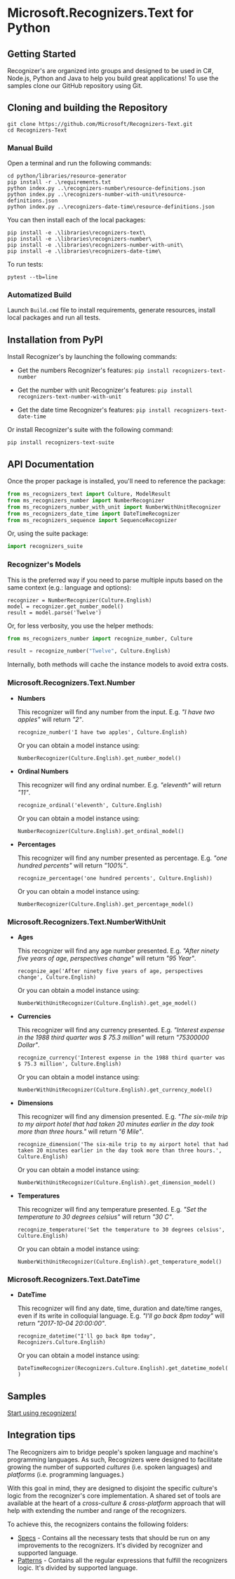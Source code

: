 # Microsoft.Recognizers.Text for Python

## Getting Started

Recognizer's are organized into groups and designed to be used in C#, Node.js, Python and Java to help you build great applications! To use the samples clone our GitHub repository using Git.

## Cloning and building the Repository

    git clone https://github.com/Microsoft/Recognizers-Text.git
    cd Recognizers-Text

### Manual Build

Open a terminal and run the following commands:

    cd python/libraries/resource-generator
    pip install -r .\requirements.txt
    python index.py ..\recognizers-number\resource-definitions.json
    python index.py ..\recognizers-number-with-unit\resource-definitions.json
    python index.py ..\recognizers-date-time\resource-definitions.json

You can then install each of the local packages:

    pip install -e .\libraries\recognizers-text\
    pip install -e .\libraries\recognizers-number\
    pip install -e .\libraries\recognizers-number-with-unit\
    pip install -e .\libraries\recognizers-date-time\

To run tests:

    pytest --tb=line

### Automatized Build

Launch `Build.cmd` file to install requirements, generate resources, install local packages and run all tests.

## Installation from PyPI

Install Recognizer's by launching the following commands:

* Get the numbers Recognizer's features:
`pip install recognizers-text-number`

* Get the number with unit Recognizer's features:
`pip install recognizers-text-number-with-unit`

* Get the date time Recognizer's features:
`pip install recognizers-text-date-time`

Or install Recognizer's suite with the following command:

`pip install recognizers-text-suite`

## API Documentation

Once the proper package is installed, you'll need to reference the package:

````Python
from ms_recognizers_text import Culture, ModelResult
from ms_recognizers_number import NumberRecognizer
from ms_recognizers_number_with_unit import NumberWithUnitRecognizer 
from ms_recognizers_date_time import DateTimeRecognizer 
from ms_recognizers_sequence import SequenceRecognizer 
````

Or, using the suite package:

````Python
import recognizers_suite
````


### Recognizer's Models

This is the preferred way if you need to parse multiple inputs based on the same context (e.g.: language and options):

```Pyton
recognizer = NumberRecognizer(Culture.English)
model = recognizer.get_number_model()
result = model.parse('Twelve')
```

Or, for less verbosity, you use the helper methods:

```Python
from ms_recognizers_number import recognize_number, Culture

result = recognize_number("Twelve", Culture.English)
```

Internally, both methods will cache the instance models to avoid extra costs.

### Microsoft.Recognizers.Text.Number
* **Numbers**

    This recognizer will find any number from the input. E.g. _"I have two apples"_ will return _"2"_.

    `recognize_number('I have two apples', Culture.English)`

    Or you can obtain a model instance using:

    `NumberRecognizer(Culture.English).get_number_model()`

* **Ordinal Numbers**

    This recognizer will find any ordinal number. E.g. _"eleventh"_ will return _"11"_.

    `recognize_ordinal('eleventh', Culture.English)`

    Or you can obtain a model instance using:

    `NumberRecognizer(Culture.English).get_ordinal_model()`

* **Percentages**

    This recognizer will find any number presented as percentage. E.g. _"one hundred percents"_ will return _"100%"_.

    `recognize_percentage('one hundred percents', Culture.English))`

    Or you can obtain a model instance using:

    `NumberRecognizer(Culture.English).get_percentage_model()`

### Microsoft.Recognizers.Text.NumberWithUnit
* **Ages**

    This recognizer will find any age number presented. E.g. _"After ninety five years of age, perspectives change"_ will return _"95 Year"_.

    `recognize_age('After ninety five years of age, perspectives change', Culture.English)`

    Or you can obtain a model instance using:

    `NumberWithUnitRecognizer(Culture.English).get_age_model()`

* **Currencies**

    This recognizer will find any currency presented. E.g. _"Interest expense in the 1988 third quarter was $ 75.3 million"_ will return _"75300000 Dollar"_.

    `recognize_currency('Interest expense in the 1988 third quarter was $ 75.3 million', Culture.English)`

    Or you can obtain a model instance using:

    `NumberWithUnitRecognizer(Culture.English).get_currency_model()`

* **Dimensions**

    This recognizer will find any dimension presented. E.g. _"The six-mile trip to my airport hotel that had taken 20 minutes earlier in the day took more than three hours."_ will return _"6 Mile"_.

    `recognize_dimension('The six-mile trip to my airport hotel that had taken 20 minutes earlier in the day took more than three hours.', Culture.English)`

    Or you can obtain a model instance using:

    `NumberWithUnitRecognizer(Culture.English).get_dimension_model()`

* **Temperatures**

    This recognizer will find any temperature presented. E.g. _"Set the temperature to 30 degrees celsius"_ will return _"30 C"_.

    `recognize_temperature('Set the temperature to 30 degrees celsius', Culture.English)`

    Or you can obtain a model instance using:

    `NumberWithUnitRecognizer(Culture.English).get_temperature_model()`

### Microsoft.Recognizers.Text.DateTime
* **DateTime**

    This recognizer will find any date, time, duration and date/time ranges, even if its write in colloquial language. E.g. _"I'll go back 8pm today"_ will return _"2017-10-04 20:00:00"_.

    `recognize_datetime("I'll go back 8pm today", Recognizers.Culture.English)`

    Or you can obtain a model instance using:

    `DateTimeRecognizer(Recognizers.Culture.English).get_datetime_model()`


## Samples

[Start using recognizers!](https://github.com/Microsoft/Recognizers-Text/tree/master/Python/samples)

## Integration tips

The Recognizers aim to bridge people's spoken language and machine's programming languages.
As such, Recognizers were designed to facilitate growing the number of supported _cultures_ (i.e. spoken languages) and _platforms_ (i.e. programming languages.)
 
With this goal in mind, they are designed to disjoint the specific culture's logic from the recognizer's core implementation. A shared set of tools are available at the heart of a *cross-culture & cross-platform* approach that will help with extending the number and range of the recognizers.


To achieve this, the recognizers contains the following folders:

* [Specs](https://github.com/Microsoft/Recognizers-Text/tree/master/Specs) - Contains all the necessary tests that should be run on any improvements to the recognizers. It's divided by recognizer and supported language.
* [Patterns](https://github.com/Microsoft/Recognizers-Text/tree/master/Patterns)  - Contains all the regular expressions that fulfill the recognizers logic. It's divided by supported language.
